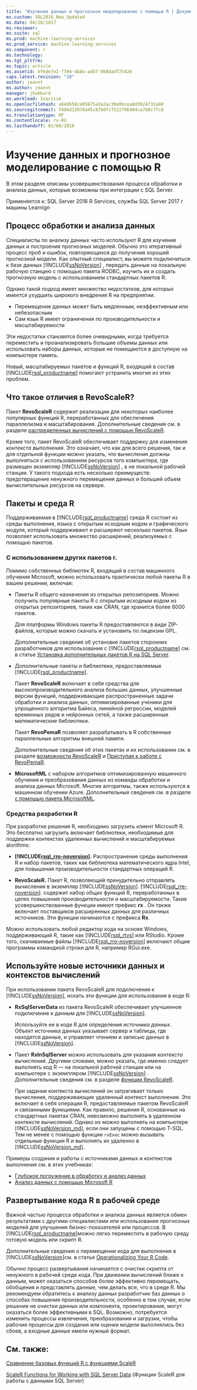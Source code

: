 ```yaml
---
title: "Изучение данных и прогнозное моделирование с помощью R | Документация Майкрософт"
ms.custom: SQL2016_New_Updated
ms.date: 04/18/2017
ms.reviewer: 
ms.suite: sql
ms.prod: machine-learning-services
ms.prod_service: machine-learning-services
ms.component: r
ms.technology: 
ms.tgt_pltfrm: 
ms.topic: article
ms.assetid: bf6de7e2-f394-4b8a-a4b7-0b8dadf25426
caps.latest.revision: "20"
author: jeannt
ms.author: jeannt
manager: jhubbard
ms.workload: Inactive
ms.openlocfilehash: a64db58ce05675a3a2ac30e0bcea0d3924731a08
ms.sourcegitcommit: f486d12078a45c87b0fcf52270b904ca7b0c7fc8
ms.translationtype: MT
ms.contentlocale: ru-RU
ms.lasthandoff: 01/08/2018
---
```

# <a name="data-exploration-and-predictive-modeling-with-r"></a>Изучение данных и прогнозное моделирование с помощью R

В этом разделе описаны усовершенствования процесса обработки и анализа данных, которые возможны при интеграции с SQL Server.

Применяется к: SQL Server 2016 R Services, службы SQL Server 2017 г машины Learnign

## <a name="the-data-science-process"></a>Процесс обработки и анализа данных

Специалисты по анализу данных часто используют R для изучения данных и построения прогнозных моделей. Обычно это итеративный процесс проб и ошибок, повторяющихся до получения хорошей прогнозной модели. Как опытный специалист, вы можете подключиться к базе данных [!INCLUDE[ssNoVersion](../../includes/ssnoversion-md.md)] , передать данные на локальную рабочую станцию с помощью пакета RODBC, изучить их и создать прогнозную модель с использованием стандартных пакетов R.

Однако такой подход имеет множество недостатков, для которых имеется ухудшить широкого внедрения R на предприятии. 

+ Перемещение данных может быть медленным, неэффективным или небезопасным
+ Сам язык R имеет ограничения по производительности и масштабируемости

Эти недостатки становятся более очевидными, когда требуется переместить и проанализировать большие объемы данных или использовать наборы данных, которые не помещаются в доступную на компьютере память.

Новый, масштабируемых пакетов и функций R, входящий в состав [!INCLUDE[rsql_productname](../../includes/rsql-productname-md.md)] помогают устранить многие из этих проблем. 

## <a name="whats-different-about-revoscaler"></a>Что такое отличия в RevoScaleR?

Пакет **RevoScaleR** содержит реализации для некоторых наиболее популярных функций R, переработанных для обеспечения параллелизма и масштабирования. Дополнительные сведения см. в разделе [распределенных вычислений с помощью RevoScaleR](https://msdn.microsoft.com/microsoft-r/scaler-distributed-computing).

Кроме того, пакет RevoScaleR обеспечивает поддержку для изменения *контекста выполнения*. Это означает, что как для всего решения, так и для отдельной функции можно указать, что вычисления должны выполняться с использованием ресурсов того компьютера, где размещен экземпляр [!INCLUDE[ssNoVersion](../../includes/ssnoversion-md.md)] , а не локальной рабочей станции. У такого подхода есть несколько преимуществ: предотвращение ненужного перемещения данных и больший объем вычислительных ресурсов на сервере.

## <a name="r-environment-and-packages"></a>Пакеты и среда R

Поддерживаемая в [!INCLUDE[rsql_productname](../../includes/rsql-productname-md.md)] среда R состоит из среды выполнения, языка с открытым исходным кодом и графического модуля, который поддерживают и расширяют несколько пакетов. Язык позволяет использовать множество расширений, реализуемых с помощью пакетов.  

### <a name="using-other-r-packages"></a>С использованием других пакетов r.

Помимо собственных библиотек R, входящий в состав машинного обучения Microsoft, можно использовать практически любой пакеты R в вашем решении, включая:

+ Пакеты R общего назначения из открытых репозиториев. Можно получить популярные пакеты R с открытым исходным кодом из открытых репозиториев, таких как CRAN, где хранится более 6000 пакетов.
  
  Для платформы Windows пакеты R предоставляются в виде ZIP-файлов, которые можно скачать и установить по лицензии GPL.  
  
  Дополнительные сведения об установке пакетов сторонних разработчиков для использования с [!INCLUDE[rsql_productname](../../includes/rsql-productname-md.md)] см. в статье [Установка дополнительных пакетов R на SQL Server](../../advanced-analytics/r/install-additional-r-packages-on-sql-server.md).  
  
+ Дополнительные пакеты и библиотеки, предоставляемые [!INCLUDE[rsql_productname](../../includes/rsql-productname-md.md)].   
  
     Пакет **RevoScaleR** включает в себя средства для высокопроизводительного анализа больших данных, улучшенные версии функций, поддерживающие распространенные задачи обработки и анализа данных, оптимизированные ученики для упрощенного алгоритма Байеса, линейной регрессии, моделей временных рядов и нейронных сетей, а также расширенные математические библиотеки.  
  
     Пакет **RevoPemaR** позволяет разрабатывать в R собственные параллельные алгоритмы внешней памяти.  
  
     Дополнительные сведения об этих пакетах и их использовании см. в разделе [возможности RevoScaleR](https://msdn.microsoft.com/microsoft-r/scaler-user-guide-introduction) и [Приступая к работе с RevoPemaR](https://msdn.microsoft.com/microsoft-r/pemar-getting-started). 

+ **MicrosoftML** с набором алгоритмов оптимизированную машинного обучения и преобразования данных из команды обработки и анализа данных Microsoft. Многие алгоритмы, также используются в машинном обучении Azure. Дополнительные сведения см. в разделе [с помощью пакета MicrosoftML](../../advanced-analytics/using-the-microsoftml-package.md).

### <a name="r-development-tools"></a>Средства разработки R

При разработке решения R, необходимо загрузить клиент Microsoft R. Это бесплатно загрузить включает библиотеки, необходимые для поддержки контекстах удаленных вычислений и масштабируемых alorithms:

+ **[!INCLUDE[rsql_rro-noversion](../../includes/rsql-rro-noversion-md.md)].** Распространение среды выполнения R и набор пакетов, таких как библиотека математического ядра Intel, для повышения производительности стандартных операций R.  
  
+ **RevoScaleR.** Пакет R, позволяющий принудительно отправлять вычисления в экземпляр [!INCLUDE[ssNoVersion](../../includes/ssnoversion-md.md)]. [!INCLUDE[rsql_rre-noversion](../../includes/rsql-rre-noversion-md.md)]. содержит набор общих функций R, переработанных в целях повышения производительности и масштабируемости. Такие усовершенствованные функции имеют префикс **rx** . Он также включает поставщиков расширенных данных для различных источников. Эти функции начинаются с префикса **Rx**.

Можно использовать любой редактор кода на основе Windows, поддерживающий R, такие как [!INCLUDE[rsql_rtvs](../../includes/rsql-rtvs-md.md)] или RStudio. Кроме того, скачиваемые файлы [!INCLUDE[rsql_rro-noversion](../../includes/rsql-rro-noversion-md.md)] включают общие программы командной строки для R, например RGui.exe.

## <a name="use-new-data-sources-and-compute-contexts"></a>Используйте новые источники данных и контекстов вычислений

При использовании пакета RevoScaleR для подключения к [!INCLUDE[ssNoVersion](../../includes/ssnoversion-md.md)], искать эти функции для использования в коде R:

+ **RxSqlServerData** из пакета RevoScaleR обеспечивает улучшенное подключение к данным для [!INCLUDE[ssNoVersion](../../includes/ssnoversion-md.md)].
  
     Используйте ее в коде R для определения *источника данных*. Объект источника данных указывает сервер и таблицы, где находятся данные, и управляет чтением и записью данных в [!INCLUDE[ssNoVersion](../../includes/ssnoversion-md.md)].
  
-   Пакет **RxInSqlServer** можно использовать для указания *контекста вычислений*.  Другими словами, можно указать, где именно следует выполнять код R — на локальной рабочей станции или на компьютере с экземпляром [!INCLUDE[ssNoVersion](../../includes/ssnoversion-md.md)] .  Дополнительные сведения см. в разделе [функции RevoScaleR](https://msdn.microsoft.com/microsoft-r/scaler/scaler).
  
     При задании контекста вычислений он затрагивает только вычисления, поддерживающие удаленный контекст выполнения. Это включает в себя операции R, предоставляемые пакетом RevoScaleR и связанными функциями. Как правило, решения R, основанные на стандартных пакетах CRAN, невозможно выполнять в удаленном контексте вычислений. Однако их можно выполнять на компьютере [!INCLUDE[ssNoVersion_md](../../includes/ssnoversion-md.md)], если они запущены с помощью T-SQL. Тем не менее с помощью функции `rxExec` можно вызывать отдельные функции R и выполнять их удаленно в [!INCLUDE[ssNoVersion_md](../../includes/ssnoversion-md.md)].

Примеры создания и работы с источниками данных и контекстов выполнения см. в этих учебниках:

+ [Глубокое погружение в обработку и анализ данных](../../advanced-analytics/tutorials/deepdive-data-science-deep-dive-using-the-revoscaler-packages.md)  
+  [Анализ данных с помощью Microsoft R](https://msdn.microsoft.com/en-us/microsoft-r/data-analysis-in-microsoft-r)

## <a name="deploy-r-code-to-production"></a>Развертывание кода R в рабочей среде

Важной частью процесса обработки и анализа данных является обмен результатами с другими специалистами или использование прогнозных моделей для улучшения бизнес-показателей или процессов. В [!INCLUDE[rsql_productname](../../includes/rsql-productname-md.md)]можно легко переместить в рабочую среду готовую модель или скрипт R.

Дополнительные сведения о перемещении кода для выполнения в [!INCLUDE[ssNoVersion](../../includes/ssnoversion-md.md)]см. в статье [Operationalizing Your R Code](../../advanced-analytics/r/operationalizing-your-r-code.md).

Обычно процесс развертывания начинается с очистки скрипта от ненужного в рабочей среде кода. При движении вычислений ближе к данным, может оказаться способов более эффективно перемещать, обобщения и представлять данные, чем делать все, что в среде R.  Мы рекомендуем обратитесь к анализу данных разработчик баз данных о способах повышения производительности, особенно в том случае, если решение не очистки данных или компонента, проектирование, могут оказаться более эффективными в SQL. Возможно, потребуется изменить процессы извлечения, преобразования и загрузки, чтобы рабочие процессы для создания или оценки модели выполнялись без сбоев, а входные данные имели нужный формат.

## <a name="see-also"></a>См. также:

[Сравнение базовых функций R с функциями ScaleR](https://msdn.microsoft.com/microsoft-r/scaler/compare-base-r-scaler-functions)

[ScaleR Functions for Working with SQL Server Data](../../advanced-analytics/r/scaler-functions-for-working-with-sql-server-data.md) (Функции ScaleR для работы с данными SQL Server)
